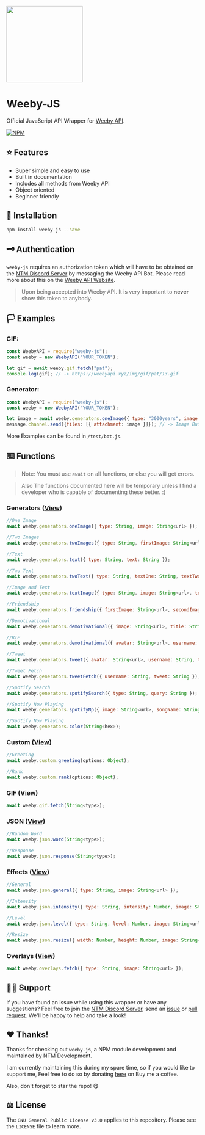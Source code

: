 <a href="https://weebyapi.xyz/"><img src="https://i.imgur.com/KLJ5ePZ.png" width="auto" height="200"></a>

# Weeby-JS
Official JavaScript API Wrapper for [Weeby API](https://weebyapi.xyz/).

[![NPM](https://nodei.co/npm/weeby-js.png)](https://nodei.co/npm/weeby-js/)

## ⭐️ Features
- Super simple and easy to use
- Built in documentation
- Includes all methods from Weeby API
- Object oriented
- Beginner friendly

## 💾 Installation
```bash
npm install weeby-js --save
```

## 🗝 Authentication
`weeby-js` requires an authorization token which will have to be obtained on the [NTM Discord Server](https://weebyapi.xyz/discord) by messaging the Weeby API Bot. Please read more about this on the [Weeby API Website](https://weebyapi.xyz/). 

> Upon being accepted into Weeby API. It is very important to **never** show this token to anybody.

## 🏳 Examples
### GIF:
```js
const WeebyAPI = require("weeby-js");
const weeby = new WeebyAPI("YOUR_TOKEN");

let gif = await weeby.gif.fetch("pat");
console.log(gif); // -> https://weebyapi.xyz/img/gif/pat/13.gif
```

### Generator:
```js
const WeebyAPI = require("weeby-js");
const weeby = new WeebyAPI("YOUR_TOKEN");

let image = await weeby.generators.oneImage({ type: "3000years", image: "https://i.imgur.com/ZgrxPgU.png" });
message.channel.send({files: [{ attachment: image }]}); // -> Image Buffer
```

More Examples can be found in `/test/bot.js`.

## ⌨️ Functions
> Note: You must use `await` on all functions, or else you will get errors. 

> Also The functions documented here will be temporary unless I find a developer who is capable of documenting these better. :)

### Generators ([View](https://weebyapi.xyz/api/docs#section1))
```js
//One Image
await weeby.generators.oneImage({ type: String, image: String<url> });

//Two Images
await weeby.generators.twoImages({ type: String, firstImage: String<url>, secondImage: String<url> });

//Text
await weeby.generators.text({ type: String, text: String });

//Two Text
await weeby.generators.twoText({ type: String, textOne: String, textTwo: String });

//Image and Text
await weeby.generators.textImage({ type: String, image: String<url>, text: String });

//Friendship
await weeby.generators.friendship({ firstImage: String<url>, secondImage: String<url>, firstText: String, secondText: String });

//Demotivational
await weeby.generators.demotivational({ image: String<url>, title: String, text: String });

//RIP
await weeby.generators.demotivational({ avatar: String<url>, username: String, message: String });

//Tweet
await weeby.generators.tweet({ avatar: String<url>, username: String, tweet: String });

//Tweet Fetch
await weeby.generators.tweetFetch({ username: String, tweet: String });

//Spotify Search
await weeby.generators.spotifySearch({ type: String, query: String });

//Spotify Now Playing
await weeby.generators.spotifyNp({ image: String<url>, songName: String, artist: String, userPicks: String });

//Spotify Now Playing
await weeby.generators.color(String<hex>);
```
### Custom ([View](https://weebyapi.xyz/api/docs#section2))
```js
//Greeting
await weeby.custom.greeting(options: Object);

//Rank
await weeby.custom.rank(options: Object);
```
### GIF ([View](https://weebyapi.xyz/api/docs#section3))
```js
await weeby.gif.fetch(String<type>);
```
### JSON ([View](https://weebyapi.xyz/api/docs#section4))
```js
//Random Word
await weeby.json.word(String<type>);

//Response
await weeby.json.response(String<type>);
```

### Effects ([View](https://weebyapi.xyz/api/docs#section5))
```js
//General
await weeby.json.general({ type: String, image: String<url> });

//Intensity
await weeby.json.intensity({ type: String, intensity: Number, image: String<url> });

//Level
await weeby.json.level({ type: String, level: Number, image: String<url> });

//Resize
await weeby.json.resize({ width: Number, height: Number, image: String<url> });
```

### Overlays ([View](https://weebyapi.xyz/api/docs#section6))
```js
await weeby.overlays.fetch({ type: String, image: String<url> });
```

## 👋🏻 Support
If you have found an issue while using this wrapper or have any suggestions? Feel free to join the [NTM Discord Server](https://weebyapi.xyz/discord), send an [issue](https://github.com/ntm-development/weeby-js/issues/new) or [pull request](https://github.com/ntm-development/weeby-js/pulls). We'll be happy to help and take a look! 

## ❤️ Thanks!
Thanks for checking out `weeby-js`, a NPM module development and maintained by NTM Development.

I am currently maintaining this during my spare time, so if you would like to support me, Feel free to do so by donating [here](https://buymeacoffee.com/ntmnathan) on Buy me a coffee.

Also, don't forget to star the repo! 😋

## ⚖️ License
The `GNU General Public License v3.0` applies to this repository. Please see the `LICENSE` file to learn more.